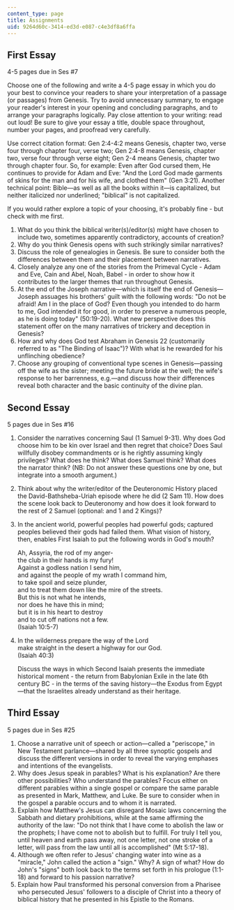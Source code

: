 ```yaml
---
content_type: page
title: Assignments
uid: 9264d60c-3414-ed3d-e087-c4e3df8a6ffa
---
```


First Essay
-----------

4-5 pages due in Ses #7

Choose one of the following and write a 4-5 page essay in which you do your best to convince your readers to share your interpretation of a passage (or passages) from Genesis. Try to avoid unnecessary summary, to engage your reader's interest in your opening and concluding paragraphs, and to arrange your paragraphs logically. Pay close attention to your writing: read out loud! Be sure to give your essay a title, double space throughout, number your pages, and proofread very carefully.

Use correct citation format: Gen 2:4-4:2 means Genesis, chapter two, verse four through chapter four, verse two; Gen 2:4-8 means Genesis, chapter two, verse four through verse eight; Gen 2-4 means Genesis, chapter two through chapter four. So, for example: Even after God cursed them, He continues to provide for Adam and Eve: "And the Lord God made garments of skins for the man and for his wife, and clothed them" (Gen 3:21). Another technical point: Bible—as well as all the books within it—is capitalized, but neither italicized nor underlined; "biblical" is not capitalized.

If you would rather explore a topic of your choosing, it's probably fine - but check with me first.

1.  What do you think the biblical writer(s)/editor(s) might have chosen to include two, sometimes apparently contradictory, accounts of creation?
2.  Why do you think Genesis opens with such strikingly similar narratives?
3.  Discuss the role of genealogies in Genesis. Be sure to consider both the differences between them and their placement between narratives.
4.  Closely analyze any one of the stories from the Primeval Cycle - Adam and Eve, Cain and Abel, Noah, Babel - in order to show how it contributes to the larger themes that run throughout Genesis.
5.  At the end of the Joseph narrative—which is itself the end of Genesis—Joseph assuages his brothers' guilt with the following words: "Do not be afraid! Am I in the place of God? Even though you intended to do harm to me, God intended it for good, in order to preserve a numerous people, as he is doing today" (50:19-20). What new perspective does this statement offer on the many narratives of trickery and deception in Genesis?
6.  How and why does God test Abraham in Genesis 22 (customarily referred to as "The Binding of Isaac")? With what is he rewarded for his unflinching obedience?
7.  Choose any grouping of conventional type scenes in Genesis—passing off the wife as the sister; meeting the future bride at the well; the wife's response to her barrenness, e.g.—and discuss how their differences reveal both character and the basic continuity of the divine plan.

Second Essay
------------

5 pages due in Ses #16

1.  Consider the narratives concerning Saul (1 Samuel 9-31). Why does God choose him to be kin over Israel and then regret that choice? Does Saul willfully disobey commandments or is he rightly assuming kingly privileges? What does he think? What does Samuel think? What does the narrator think? (NB: Do not answer these questions one by one, but integrate into a smooth argument.)
2.  Think about why the writer/editor of the Deuteronomic History placed the David-Bathsheba-Uriah episode where he did (2 Sam 11). How does the scene look back to Deuteronomy and how does it look forward to the rest of 2 Samuel (optional: and 1 and 2 Kings)?
3.  In the ancient world, powerful peoples had powerful gods; captured peoples believed their gods had failed them. What vision of history, then, enables First Isaiah to put the following words in God's mouth?
    
    Ah, Assyria, the rod of my anger-  
    the club in their hands is my fury!  
    Against a godless nation I send him,  
    and against the people of my wrath I command him,  
    to take spoil and seize plunder,  
    and to treat them down like the mire of the streets.  
    But this is not what he intends,  
    nor does he have this in mind;  
    but it is in his heart to destroy  
    and to cut off nations not a few.  
    (Isaiah 10:5-7)
    
4.  In the wilderness prepare the way of the Lord  
    make straight in the desert a highway for our God.  
    (Isaiah 40:3)
    
    Discuss the ways in which Second Isaiah presents the immediate historical moment - the return from Babylonian Exile in the late 6th century BC - in the terms of the saving history—the Exodus from Egypt—that the Israelites already understand as their heritage.
    

Third Essay
-----------

5 pages due in Ses #25

1.  Choose a narrative unit of speech or action—called a "periscope," in New Testament parlance—shared by all three synoptic gospels and discuss the different versions in order to reveal the varying emphases and intentions of the evangelists.
2.  Why does Jesus speak in parables? What is his explanation? Are there other possibilities? Who understand the parables? Focus either on different parables within a single gospel or compare the same parable as presented in Mark, Matthew, and Luke. Be sure to consider when in the gospel a parable occurs and to whom it is narrated.
3.  Explain how Matthew's Jesus can disregard Mosaic laws concerning the Sabbath and dietary prohibitions, while at the same affirming the authority of the law: "Do not think that I have come to abolish the law or the prophets; I have come not to abolish but to fulfill. For truly I tell you, until heaven and earth pass away, not one letter, not one stroke of a letter, will pass from the law until all is accomplished" (Mt 5:17-18).
4.  Although we often refer to Jesus' changing water into wine as a "miracle," John called the action a "sign." Why? A sign of what? How do John's "signs" both look back to the terms set forth in his prologue (1:1-18) and forward to his passion narrative?
5.  Explain how Paul transformed his personal conversion from a Pharisee who persecuted Jesus' followers to a disciple of Christ into a theory of biblical history that he presented in his Epistle to the Romans.
